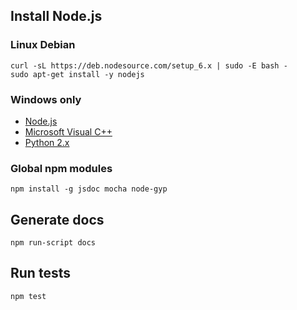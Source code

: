 ## Install Node.js
### Linux Debian
```
curl -sL https://deb.nodesource.com/setup_6.x | sudo -E bash -
sudo apt-get install -y nodejs
```

### Windows only
- [Node.js](https://nodejs.org/en/download/current/)
- [Microsoft Visual C++](https://www.microsoft.com/en-us/download/details.aspx?id=48145)
- [Python 2.x](https://www.python.org/downloads/)

### Global npm modules
```
npm install -g jsdoc mocha node-gyp
```


## Generate docs
```
npm run-script docs
```

## Run tests
```
npm test
```